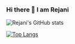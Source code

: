 ### Hi there 👋 I am Rejani

<!--
**rejanirajesh/rejanirajesh** is a ✨ _special_ ✨ repository because its `README.md` (this file) appears on your GitHub profile.

Here are some ideas to get you started:

- 🔭 I’m currently working on ...
- 🌱 I’m currently learning ...
- 👯 I’m looking to collaborate on ...
- 🤔 I’m looking for help with ...
- 💬 Ask me about ...
- 📫 How to reach me: ...
- 😄 Pronouns: ...
- ⚡ Fun fact: ...
-->

![Rejani's GitHub stats](https://github-readme-stats.vercel.app/api?username=rejanirajesh&show_icons=true&theme=radical)

[![Top Langs](https://github-readme-stats.vercel.app/api/top-langs/?username=rejanirajesh&layout=compact)](https://github.com/anuraghazra/github-readme-stats)

